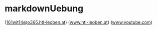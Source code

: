# markdownUebung

<my email> (161wit14@o365.htl-leoben.at)
<HTL Leoben> (www.htl-leoben.at)
<Youtube> (www.youtube.com)

